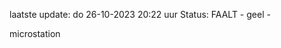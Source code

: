 laatste update: 
do 26-10-2023 20:22   uur 
Status: FAALT - geel - 
<div class="service Y">microstation</div>